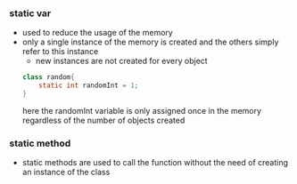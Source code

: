 ### static var
- used to reduce the usage of the memory    
- only a single instance of the memory is created and the others simply refer to this instance    
    - new instances are not created for every object    
    ```java
    class random{
    	static int randomInt = 1;
    }
    ```
    here the randomInt variable is only assigned once in the memory regardless of the number of objects created  
### static method
- static methods are used to call the function without the need of creating an instance of the class
